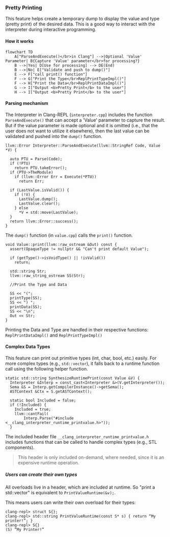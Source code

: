 ### Pretty Printing

This feature helps create a temporary dump to display the value and type 
(pretty print) of the desired data. This is a good way to interact with the 
interpreter during interactive programming.

#### How it works

```mermaid
flowchart TD
    A["ParseAndExecute()</br>in Clang"] -->|Optional 'Value' Parameter| B{Capture 'Value' parameter</br>for processing?}
    B -->|Yes| D[Use for processing] --> DE(End)
    B -->|No| E["Validate and push to dump()"]
    E --> F["call print() function"]
    F --> G["Print the Type</br>ReplPrintTypeImpl()"]
    F --> H["Print the Data</br>ReplPrintDataImpl()"]
    G --> I["Output <b>Pretty Print</b> to the user"]
    H --> I["Output <b>Pretty Print</b> to the user"]
```

#### Parsing mechanism

The Interpreter in Clang-REPL (`interpreter.cpp`) includes the function 
`ParseAndExecute()` that can accept a 'Value' parameter to capture the result. 
But if the value parameter is made optional and it is omitted (i.e., that the 
user does not want to utilize it elsewhere), then the last value can be 
validated and pushed into the `dump()` function. 

```
llvm::Error Interpreter::ParseAndExecute(llvm::StringRef Code, Value *V) {

  auto PTU = Parse(Code);
  if (!PTU)
    return PTU.takeError();
  if (PTU->TheModule)
    if (llvm::Error Err = Execute(*PTU))
      return Err;

  if (LastValue.isValid()) {
    if (!V) {
      LastValue.dump();
      LastValue.clear();
    } else
      *V = std::move(LastValue);
  }
  return llvm::Error::success();
}
```


The `dump()` function (in `value.cpp`) calls the `print()` function.

```
void Value::print(llvm::raw_ostream &Out) const {
  assert(OpaqueType != nullptr && "Can't print default Value");

  if (getType()->isVoidType() || !isValid())
    return;

  std::string Str;
  llvm::raw_string_ostream SS(Str);

  //Print the Type and Data
  
  SS << "(";
  printType(SS);
  SS << ") ";
  printData(SS);
  SS << "\n";
  Out << Str;
}
```

Printing the Data and Type are handled in their respective functions: 
`ReplPrintDataImpl()` and `ReplPrintTypeImpl()`

#### Complex Data Types

This feature can print out primitive types (int, char, bool, etc.) easily. 
For more complex types (e.g., `std::vector`), it falls back to a runtime 
function call using the following helper function.

```
static std::string SynthesizeRuntimePrint(const Value &V) {
  Interpreter &Interp = const_cast<Interpreter &>(V.getInterpreter());
  Sema &S = Interp.getCompilerInstance()->getSema();
  ASTContext &Ctx = S.getASTContext();

  static bool Included = false;
  if (!Included) {
    Included = true;
    llvm::cantFail(
        Interp.Parse("#include <__clang_interpreter_runtime_printvalue.h>"));
  }
```

The included header file `__clang_interpreter_runtime_printvalue.h` includes 
functions that can be called to handle complex types (e.g., STL components).

> This header is only included on-demand, where needed, since it is an 
expensive runtime operation.

##### Users can create their own types

All overloads live in a header, which are included at runtime. So "print a 
std::vector" is equivalent to `PrintValueRuntime(&v);`.

This means users can write their own overload for their types:

```
clang-repl> struct S{};
clang-repl> std::string PrintValueRuntime(const S* s) { return “My printer!”; }
clang-repl> S{}
(S) “My Printer!” 
```

